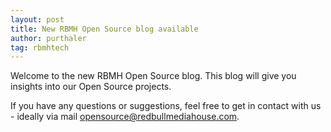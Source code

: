 ```yaml
---
layout: post
title: New RBMH Open Source blog available
author: purthaler
tag: rbmhtech
---
```


Welcome to the new RBMH Open Source blog. This blog will give you insights into our Open Source projects.

If you have any questions or suggestions, feel free to get in contact with us - ideally via mail opensource@redbullmediahouse.com.
